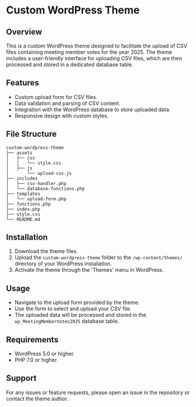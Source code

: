 # Custom WordPress Theme

## Overview
This is a custom WordPress theme designed to facilitate the upload of CSV files containing meeting member votes for the year 2025. The theme includes a user-friendly interface for uploading CSV files, which are then processed and stored in a dedicated database table.

## Features
- Custom upload form for CSV files.
- Data validation and parsing of CSV content.
- Integration with the WordPress database to store uploaded data.
- Responsive design with custom styles.

## File Structure
```
custom-wordpress-theme
├── assets
│   ├── css
│   │   └── style.css
│   ├── js
│       └── upload-csv.js
├── includes
│   ├── csv-handler.php
│   └── database-functions.php
├── templates
│   └── upload-form.php
├── functions.php
├── index.php
├── style.css
└── README.md
```

## Installation
1. Download the theme files.
2. Upload the `custom-wordpress-theme` folder to the `/wp-content/themes/` directory of your WordPress installation.
3. Activate the theme through the 'Themes' menu in WordPress.

## Usage
- Navigate to the upload form provided by the theme.
- Use the form to select and upload your CSV file.
- The uploaded data will be processed and stored in the `wp_MeetingMemberVotes2025` database table.

## Requirements
- WordPress 5.0 or higher.
- PHP 7.0 or higher.

## Support
For any issues or feature requests, please open an issue in the repository or contact the theme author.